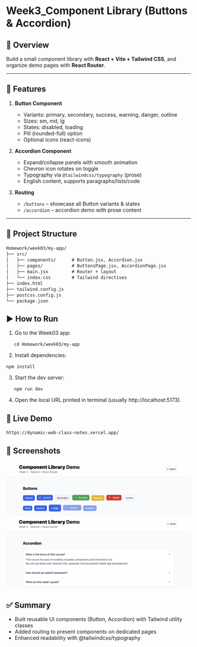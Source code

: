 # Week3_Component Library (Buttons & Accordion)

## 📌 Overview
Build a small component library with **React + Vite + Tailwind CSS**, and organize demo pages with **React Router**.

---

## 🎨 Features
1. **Button Component**
   - Variants: primary, secondary, success, warning, danger, outline  
   - Sizes: sm, md, lg  
   - States: disabled, loading  
   - Pill (rounded-full) option  
   - Optional icons (react-icons)

2. **Accordion Component**
   - Expand/collapse panels with smooth animation  
   - Chevron icon rotates on toggle  
   - Typography via `@tailwindcss/typography` (prose)  
   - English content, supports paragraphs/lists/code

3. **Routing**
   - `/buttons` – showcase all Button variants & states  
   - `/accordion` – accordion demo with prose content

---

## 📂 Project Structure
```text
Homework/week03/my-app/
├── src/
│   ├── components/      # Button.jsx, Accordion.jsx
│   ├── pages/           # ButtonsPage.jsx, AccordionPage.jsx
│   ├── main.jsx         # Router + layout
│   └── index.css        # Tailwind directives
├── index.html
├── tailwind.config.js
├── postcss.config.js
└── package.json
```

## ▶️ How to Run
1.	Go to the Week03 app:
```
   cd Homework/week03/my-app
```

2.	Install dependencies:
```
npm install
```

3.	Start the dev server:
```
   npm run dev
```
4.	Open the local URL printed in terminal (usually http://localhost:5173).

## 🔗 Live Demo

```
https://dynamic-web-class-notes.vercel.app/
```

## 📸 Screenshots

![Buttons](./images/buttons.png)
![Accordion](./images/accordion.png)

## ✅ Summary
- Built reusable UI components (Button, Accordion) with Tailwind utility classes
- Added routing to present components on dedicated pages
- Enhanced readability with @tailwindcss/typography